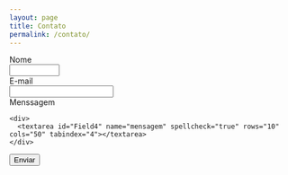 ```yaml
---
layout: page
title: Contato
permalink: /contato/
---
```


<form action="https://formspree.io/producoesthe@gmail.com"
                                  method="POST">

  <div>
    <label class="desc" id="title1" for="Field1">Nome</label>
    <div>
      <input id="Field1" name="nome" type="text" class="field text fn" value="" size="8" tabindex="1">
    </div>
  </div>
    
  <div>
    <label class="desc" id="title3" for="Field3">
      E-mail
    </label>
    <div>
      <input id="Field3" name="email" type="email" spellcheck="false" value="" maxlength="255" tabindex="3"> 
   </div>
  </div>
    
  <div>
    <label class="desc" id="title4" for="Field4">
      Menssagem
    </label>
  
    <div>
      <textarea id="Field4" name="mensagem" spellcheck="true" rows="10" cols="50" tabindex="4"></textarea>
    </div>
  </div>
  
  <div>
		<div>
  		<input id="saveForm" name="saveForm" type="submit" value="Enviar">
    </div>
	</div>
  
</form>
